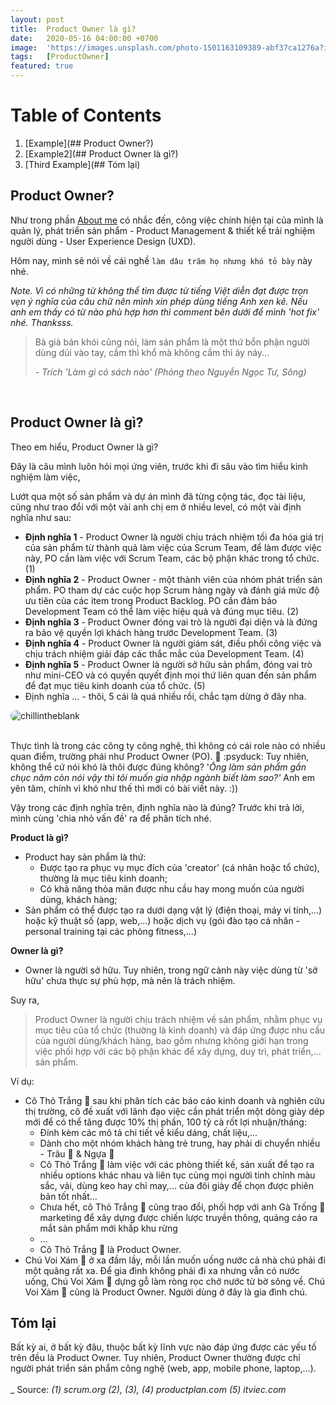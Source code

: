 ```yaml
---
layout: post
title:  Product Owner là gì? 
date:   2020-05-16 04:00:00 +0700
image:  'https://images.unsplash.com/photo-1501163109389-abf37ca1276a?ixid=MnwxMjA3fDB8MHxwaG90by1wYWdlfHx8fGVufDB8fHx8&ixlib=rb-1.2.1&auto=format&fit=crop&w=1650&q=80'
tags:   [ProductOwner]
featured: true
---
```


# Table of Contents
1. [Example](## Product Owner?)
2. [Example2](## Product Owner là gì?)
3. [Third Example](## Tóm lại)

## Product Owner?

Như trong phần [About me](https://www.chillintheblank.com/about/) có nhắc đến, công việc chính hiện tại của mình là quản lý, phát triển sản phẩm - Product Management & thiết kế trải nghiệm người dùng - User Experience Design (UXD).



Hôm nay, mình sẽ nói về cái nghề `làm dâu trăm họ nhưng khó tỏ bày` này nhé.

*Note. Vì có những từ không thể tìm được từ tiếng Việt diễn đạt được trọn vẹn ý nghĩa của câu chữ nên mình xin phép dùng tiếng Anh xen kẽ. Nếu anh em thấy có từ nào phù hợp hơn thì comment bên dưới để mình 'hot fix' nhé. Thanksss.*

> Bà già bán khói cũng nói, làm sản phẩm là một thứ bổn phận người dùng dúi vào tay, cầm thì khổ mà không cầm thì áy náy...
>
> <cite>- Trích *'Làm gì có sách nào'* (Phỏng theo *Nguyễn Ngọc Tư, Sông*)</cite>
<br>


## Product Owner là gì?

Theo em hiểu, Product Owner là gì?

Đây là câu mình luôn hỏi mọi ứng viên, trước khi đi sâu vào tìm hiểu kinh nghiệm làm việc, 

Lướt qua một số sản phẩm và dự án mình đã từng cộng tác, đọc tài liệu, cũng như trao đổi với một vài anh chị em ở nhiều level, có một vài định nghĩa như sau:

- **Định nghĩa 1** - Product Owner là người chịu trách nhiệm tối đa hóa giá trị của sản phẩm từ thành quả làm việc của Scrum Team, để làm được việc này, PO cần làm việc với Scrum Team, các bộ phận khác trong tổ chức. (1)
- **Định nghĩa 2** - Product Owner - một thành viên của nhóm phát triển sản phẩm. PO tham dự các cuộc họp Scrum hàng ngày và đánh giá mức độ ưu tiên của các item trong Product Backlog. PO cần đảm bảo Development Team có thể làm việc hiệu quả và đúng mục tiêu. (2)
- **Định nghĩa 3** - Product Owner đóng vai trò là người đại diện và là đứng ra bảo vệ quyền lợi khách hàng trước Development Team. (3)
- **Định nghĩa 4** - Product Owner là người giám sát, điều phối công việc và chịu trách nhiệm giải đáp các thắc mắc của Development Team. (4)
- **Định nghĩa 5** - Product Owner là người sở hữu sản phẩm, đóng vai trò như mini-CEO và có quyền quyết định mọi thứ liên quan đến sản phẩm để đạt mục tiêu kinh doanh của tổ chức. (5)
- Định nghĩa ... - thôi, 5 cái là quá nhiều rồi, chắc tạm dừng ở đây nha.

<div>
  <img src="https://blog.kakaocdn.net/dn/P5VLt/btqVFAUmN69/rIMMqkYCXkeJWlOSD003f1/img.png&auto=format&fit=crop&w=2016&q=80" alt="chillintheblank" style="border-radius: 8px"> 
</div>
<br>

Thực tình là trong các công ty công nghệ, thì không có cái role nào có nhiều quan điểm, trường phái như Product Owner (PO). 🥲 :psyduck: Tuy nhiên, không thể cứ nói khó là thôi được đúng không? '*Ông làm sản phẩm gần chục năm còn nói vậy thì tôi muốn gia nhập ngành biết làm sao?'* Anh em yên tâm, chính vì khó như thế thì mới có bài viết này. :)) 

Vậy trong các định nghĩa trên, định nghĩa nào là đúng? Trước khi trả lời, mình cùng 'chia nhỏ vấn đề' ra để phân tích nhé.

**Product là gì?**

- Product hay sản phẩm là thứ:
    - Được tạo ra phục vụ mục đích của 'creator' (cá nhân hoặc tổ chức), thường là mục tiêu kinh doanh;
    - Có khả năng thỏa mãn được nhu cầu hay mong muốn của người dùng, khách hàng;
- Sản phẩm có thể được tạo ra dưới dạng vật lý (điện thoại, máy vi tính,...) hoặc kỹ thuật số (app, web,...) hoặc dịch vụ (gói đào tạo cá nhân - personal training tại các phòng fitness,...)

**Owner là gì?**

- Owner là người sở hữu. Tuy nhiên, trong ngữ cảnh này việc dùng từ 'sở hữu' chưa thực sự phù hợp, mà nên là trách nhiệm.

Suy ra,

> Product Owner là người chịu trách nhiệm về sản phẩm, nhằm phục vụ mục tiêu của tổ chức (thường là kinh doanh) và đáp ứng được nhu cầu của người dùng/khách hàng, bao gồm nhưng không giới hạn trong việc phối hợp với các bộ phận khác để xây dựng, duy trì, phát triển,... sản phẩm.

Ví dụ:

- Cô Thỏ Trắng 🐇 sau khi phân tích các báo cáo kinh doanh và nghiên cứu thị trường, cô đề xuất với lãnh đạo việc cần phát triển một dòng giày dép mới để có thể tăng được 10% thị phần, 100 tỷ cà rốt lợi nhuận/tháng:
    - Đính kèm các mô tả chi tiết về kiểu dáng, chất liệu,...
    - Dành cho một nhóm khách hàng trẻ trung, hay phải di chuyển nhiều - Trâu 🐃 & Ngựa 🦓
    - Cô Thỏ Trắng 🐇  làm việc với các phòng thiết kế, sản xuất để tạo ra nhiều options khác nhau và liên tục cùng mọi người tinh chỉnh màu sắc, vải, dùng keo hay chỉ may,... của đôi giày để chọn được phiên bản tốt nhất...
    - Chưa hết, cô Thỏ Trắng 🐇  cũng trao đổi, phối hợp với anh Gà Trống 🐓 marketing để xây dựng được chiến lược truyền thông, quảng cáo ra mắt sản phẩm mới khắp khu rừng
    - ...
    - Cô Thỏ Trắng 🐇 là Product Owner.
- Chú Voi Xám 🐘 ở xa đầm lầy, mỗi lần muốn uống nước cả nhà chú phải đi một quãng rất xa. Để gia đình không phải đi xa nhưng vẫn có nước uống, Chú Voi Xám 🐘 dựng gỗ làm ròng rọc chở nước từ bờ sông về. Chú Voi Xám 🐘 cũng là Product Owner. Người dùng ở đây là gia đình chú.

## Tóm lại

Bất kỳ ai, ở bất kỳ đâu, thuộc bất kỳ lĩnh vực nào đáp ứng được các yếu tố trên đều là Product Owner. Tuy nhiên, Product Owner thường được chỉ người phát triển sản phẩm công nghệ (web, app, mobile phone, laptop,...).
<br>
<br>
_
Source:
*(1) scrum.org*
*(2), (3), (4) productplan.com*
*(5) itviec.com*
